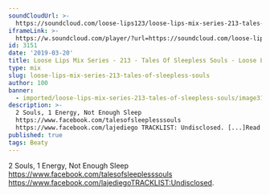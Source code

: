 ```yaml
---
soundCloudUrl: >-
  https://soundcloud.com/loose-lips123/loose-lips-mix-series-213-tales-of-sleepless-souls
iframeLink: >-
  https://w.soundcloud.com/player/?url=https://soundcloud.com/loose-lips123/loose-lips-mix-series-213-tales-of-sleepless-souls&color=00aabb&auto_play=false&hide_related=false&show_comments=true&show_user=true&show_reposts=false
id: 3151
date: '2019-03-20'
title: Loose Lips Mix Series - 213 - Tales Of Sleepless Souls - Loose Lips
type: mix
slug: loose-lips-mix-series-213-tales-of-sleepless-souls
author: 100
banner:
  - imported/loose-lips-mix-series-213-tales-of-sleepless-souls/image3151.jpeg
description: >-
  2 Souls, 1 Energy, Not Enough Sleep
  https://www.facebook.com/talesofsleeplesssouls
  https://www.facebook.com/lajediego TRACKLIST: Undisclosed. [...]Read More...
published: true
tags: Beaty
---
```

2 Souls, 1 Energy, Not Enough Sleep  
https://www.facebook.com/talesofsleeplesssouls  
https://www.facebook.com/lajediegoTRACKLIST:Undisclosed.